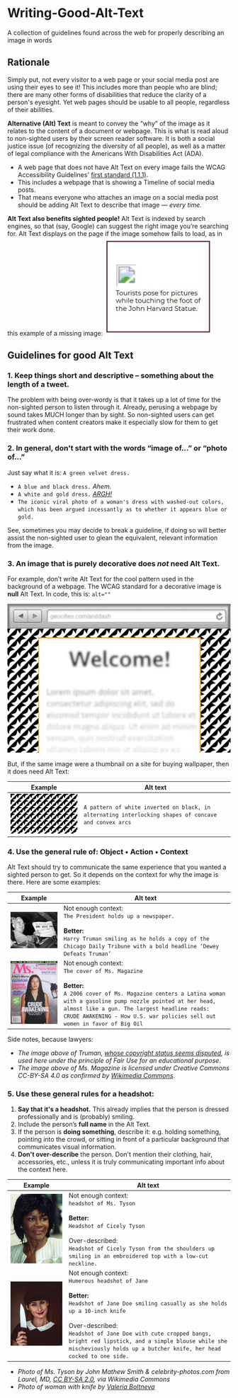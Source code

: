 # Writing-Good-Alt-Text
A collection of guidelines found across the web for properly describing an image in words

## Rationale
Simply put, not every visitor to a web page or your social media post are using their eyes to see it! This includes more than people who are blind; there are many other forms of disabilities that reduce the clarity of a person's eyesight. Yet web pages should be usable to all people, regardless of their abilities.

**Alternative (Alt) Text** is meant to convey the “why” of the image as it relates to the content of a document or webpage. This is what is read aloud to non-sighted users by their screen reader software. It is both a social justice issue (of recognizing the diversity of all people), as well as a matter of legal compliance with the Americans With Disabilities Act (ADA).
- A web page that does not have Alt Text on every image fails the WCAG Accessibility Guidelines' [first standard (1.1.1)](https://www.boia.org/wcag2/cp/1.1.1).
- This includes a webpage that is showing a Timeline of social media posts.
- That means everyone who attaches an image on a social media post should be adding Alt Text to describe that image — *every time.*

**Alt Text also benefits sighted people!** Alt Text is indexed by search engines, so that (say, Google) can suggest the right image you’re searching for. Alt Text displays on the page if the image somehow fails to load, as in this example of a missing image:
![screenshot demonstrates how a missing image renders on a webpage. An small icon of a broken image with some text below it which reads: Tourists pose for pictures while touching the foot of the John Harvard Statute.](examples/image_not_found.jpg)


## Guidelines for good Alt Text

### 1. Keep things short and descriptive – something about the length of a tweet.
The problem with being over-wordy is that it takes up a lot of time for the non-sighted person to listen through it. Already, perusing a webpage by sound takes MUCH longer than by sight. So non-sighted users can get frustrated when content creators make it especially slow for them to get their work done.


### 2. In general, don't start with the words “image of…” or “photo of…”
Just say what it is:  `A green velvet dress.`
- `A blue and black dress.`
*Ahem.* 
- `A white and gold dress.`
*[ARGH!](https://en.wikipedia.org/wiki/The_dress)*
- `The iconic viral photo of a woman's dress with washed-out colors, which has been argued incessantly as to whether it appears blue or gold.`

See, sometimes you may decide to break a guideline, if doing so will better assist the non-sighted user to glean the equivalent, relevant information from the image.


### 3. An image that is purely decorative does *not* need Alt Text.
For example, don’t write Alt Text for the cool pattern used in the background of a webpage. The WCAG standard for a decorative image is **null** Alt Text. In code, this is:  `alt=""`

![mockup of a generic website in a browser. The words are blurred out as sample text.](examples/geom-pattern-as-bg.jpg)


But, if the same image were a thumbnail on a site for buying wallpaper, then it does need Alt Text:

| Example | Alt text |
| ----- | ----- |
| ![A pattern of white inverted on black, in alternating interlocking shapes of concave and convex arcs](examples/geom-pattern-1.jpg) | `A pattern of white inverted on black, in alternating interlocking shapes of concave and convex arcs` |



### 4. Use the general rule of: Object • Action • Context
Alt Text should try to communicate the same experience that you wanted a sighted person to get. So it depends on the context for why the image is there. Here are some examples:

| Example | Alt text |
| ----- | ----- |
| ![Harry Truman smiling as he holds a copy of the Chicago Daily Tribune](examples/truman.jpg) | Not enough context: <br>`The President holds up a newspaper.` <br><br>**Better:**<br>`Harry Truman smiling as he holds a copy of the Chicago Daily Tribune with a bold headline ‘Dewey Defeats Truman’` |
| ![A 2006 cover of Ms. Magazine centers a Latina woman with a gasoline pump nozzle pointed at her head, almost like a gun](examples/ms_magazine_cover_2006_300px.jpg) | Not enough context: <br>`The cover of Ms. Magazine` <br><br>**Better:**<br>`A 2006 cover of Ms. Magazine centers a Latina woman with a gasoline pump nozzle pointed at her head, almost like a gun. The largest headline reads: CRUDE AWAKENING - How U.S. war policies sell out women in favor of Big Oil` |


Side notes, because lawyers:
- *The image above of Truman, [whose copyright status seems disputed](https://commons.wikimedia.org/wiki/File:Dewey_Defeats_Truman.jpg), is used here under the principle of Fair Use for an educational purpose.*
- *The image above of Ms. Magazine is licensed under Creative Commons CC-BY-SA 4.0 as confirmed by [Wikimedia Commons](https://commons.wikimedia.org/wiki/File:Ms._magazine_Cover_-_Summer_2006.jpg).*


### 5. Use these general rules for a headshot:
1. **Say that it's a headshot.** This already implies that the person is dressed professionally and is (probably) smiling.
2. Include the person’s **full name** in the Alt Text.
3. If the person is **doing something**, describe it:  e.g. holding something, pointing into the crowd, or sitting in front of a particular background that communicates visual information.
4. **Don't over-describe** the person. Don't mention their clothing, hair, accessories, etc., unless it is truly communicating important info about the context here.

| Example | Alt text |
| ----- | ----- | 
| ![Headshot of Cicely Tyson](examples/Cicely_Tyson_47327457231_300px.jpg) | Not enough context: <br>`headshot of Ms. Tyson` <br><br>**Better:**<br>`Headshot of Cicely Tyson` <br><br>Over-described: <br>`Headshot of Cicely Tyson from the shoulders up smiling in an embroidered top with a low-cut neckline.` |
| ![Headshot of an unidentified woman smiling casually as she holds up a 10-inch knife](examples/pexels-valeria-boltneva-14117.jpg) | Not enough context: <br>`Humerous headshot of Jane` <br><br>**Better:**<br>`Headshot of Jane Doe smiling casually as she holds up a 10-inch knife` <br><br>Over-described: <br>`Headshot of Jane Doe with cute cropped bangs, bright red lipstick, and a simple blouse while she mischeviously holds up a butcher knife, her head cocked to one side.` |

- *Photo of Ms. Tyson by John Mathew Smith & celebrity-photos.com from Laurel, MD, [CC BY-SA 2.0](https://creativecommons.org/licenses/by-sa/2.0), via Wikimedia Commons*
- *Photo of woman with knife by [Valeria Boltneva](https://www.pexels.com/photo/smiling-woman-holding-knife-14117/)*
